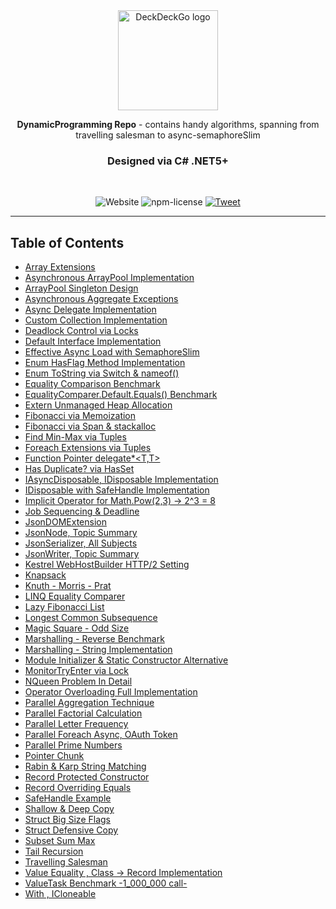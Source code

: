 
<div align="center">
  <a href="https://github.com/SabitKondakci/DynamicProgramming"><img src="https://github.com/SabitKondakci/DynamicProgramming/blob/main/456px-.NET_Logo.svg.png" alt="DeckDeckGo logo" height="160"></a>
  
  <br/>
  
  <p><strong>DynamicProgramming Repo</strong> - contains handy algorithms, spanning from travelling salesman to async-semaphoreSlim</p>
  
  <h3> Designed via <strong>C# .NET5+</strong> </h3>
  
  <br/>
  
  ![Website](https://img.shields.io/website?label=Editor&url=https://docs.microsoft.com/en-us/dotnet/csharp/)
  ![npm-license]
  [![Tweet](https://img.shields.io/twitter/url?url=https%3A%2F%2Fdeckdeckgo.com)](https://twitter.com/sabitk)
  
</div>

 [npm-license]: https://img.shields.io/npm/l/@stencil/core.svg

---

## Table of Contents
- [Array Extensions](https://github.com/SabitKondakci/DynamicProgramming/blob/main/ArrayExtensions.cs)
- [Asynchronous ArrayPool Implementation](https://github.com/SabitKondakci/DynamicProgramming/blob/main/ArrayPoolCustomImplementation.cs)
- [ArrayPool Singleton Design](https://github.com/SabitKondakci/DynamicProgramming/blob/main/ArrayPoolSingletonDesign.cs)
- [Asynchronous Aggregate Exceptions](https://github.com/SabitKondakci/DynamicProgramming/blob/main/AsyncAggregateException.cs)
- [Async Delegate Implementation](https://github.com/SabitKondakci/DynamicProgramming/blob/main/AsyncDelegate.cs)
- [Custom Collection Implementation](https://github.com/SabitKondakci/DynamicProgramming/blob/main/CustomCollection.cs)
- [Deadlock Control via Locks](https://github.com/SabitKondakci/DynamicProgramming/blob/main/DeadlockControl.cs)
- [Default Interface Implementation](https://github.com/SabitKondakci/DynamicProgramming/blob/main/DefaultInterfaceImplementation.cs)
- [Effective Async Load with SemaphoreSlim](https://github.com/SabitKondakci/DynamicProgramming/blob/main/EffectiveAsyncLoadWithSemaphoreslim.cs)
- [Enum HasFlag Method Implementation](https://github.com/SabitKondakci/DynamicProgramming/blob/main/EnumHasFlag.cs)
- [Enum ToString via Switch & nameof()](https://github.com/SabitKondakci/DynamicProgramming/blob/main/EnumToString.cs)
- [Equality Comparison Benchmark](https://github.com/SabitKondakci/DynamicProgramming/blob/main/EqualityBenchmark.cs)
- [EqualityComparer<T>.Default.Equals() Benchmark](https://github.com/SabitKondakci/DynamicProgramming/blob/main/EqualityComparer.cs)
- [Extern Unmanaged Heap Allocation](https://github.com/SabitKondakci/DynamicProgramming/blob/main/ExternUnmanagedHeap.cs)
- [Fibonacci via Memoization](https://github.com/SabitKondakci/DynamicProgramming/blob/main/FibonacciMemoization.cs)
- [Fibonacci via Span & stackalloc](https://github.com/SabitKondakci/DynamicProgramming/blob/main/FibonacciSeriesGenWithSpan.cs)
- [Find Min-Max via Tuples](https://github.com/SabitKondakci/DynamicProgramming/blob/main/FindMinMax.cs)
- [Foreach Extensions via Tuples](https://github.com/SabitKondakci/DynamicProgramming/blob/main/ForeachExtension.cs)
- [Function Pointer delegate*<T,T>](https://github.com/SabitKondakci/DynamicProgramming/blob/main/FunctionPointer.cs)
- [Has Duplicate? via HasSet<T>](https://github.com/SabitKondakci/DynamicProgramming/blob/main/HasDuplicate.cs)
- [IAsyncDisposable, IDisposable Implementation](https://github.com/SabitKondakci/DynamicProgramming/blob/main/IAsyncDisposableIDisposable.cs)
- [IDisposable with SafeHandle Implementation](https://github.com/SabitKondakci/DynamicProgramming/blob/main/IDisposableSafeHandle.cs)
- [Implicit Operator for Math.Pow(2,3) -> 2^3 = 8 ](https://github.com/SabitKondakci/DynamicProgramming/blob/main/ImplicitOperatorMathPow.cs)
- [Job Sequencing & Deadline](https://github.com/SabitKondakci/DynamicProgramming/blob/main/JobSequencingDeadline.cs)
- [JsonDOMExtension](https://github.com/SabitKondakci/DynamicProgramming/blob/main/JsonDOMExtension.cs)
- [JsonNode, Topic Summary](https://github.com/SabitKondakci/DynamicProgramming/blob/main/JsonNodeSummary.cs)
- [JsonSerializer, All Subjects](https://github.com/SabitKondakci/DynamicProgramming/blob/main/JsonSerializerSummary.cs)
- [JsonWriter, Topic Summary](https://github.com/SabitKondakci/DynamicProgramming/blob/main/JsonWriterSummary.cs)
- [Kestrel WebHostBuilder HTTP/2 Setting](https://github.com/SabitKondakci/DynamicProgramming/blob/main/KestrelWebHostBuilder.cs)
- [Knapsack](https://github.com/SabitKondakci/DynamicProgramming/blob/main/KnapsackAlgorithm.cs)
- [Knuth - Morris - Prat ](https://github.com/SabitKondakci/DynamicProgramming/blob/main/KnuthMorrisPratAlgorithm.cs)
- [LINQ Equality Comparer](https://github.com/sabitkondakci/DynamicProgramming/blob/main/LINQEqualityComparer.cs)
- [Lazy Fibonacci List](https://github.com/sabitkondakci/DynamicProgramming/blob/main/LazyFibonacciList.cs)
- [Longest Common Subsequence](https://github.com/SabitKondakci/DynamicProgramming/blob/main/LongestCommonSubsequence.cs)
- [Magic Square - Odd Size](https://github.com/SabitKondakci/DynamicProgramming/blob/main/MagicSquareForOddSizes.cs)
- [Marshalling - Reverse Benchmark](https://github.com/SabitKondakci/DynamicProgramming/blob/main/MarshallBenchmark.cs)
- [Marshalling - String  Implementation](https://github.com/SabitKondakci/DynamicProgramming/blob/main/MarshallString.cs)
- [Module Initializer & Static Constructor Alternative](https://github.com/SabitKondakci/DynamicProgramming/blob/main/ModuleInitializer.cs)
- [MonitorTryEnter via Lock](https://github.com/SabitKondakci/DynamicProgramming/blob/main/MonitorTryEnter.cs)
- [NQueen Problem In Detail](https://github.com/SabitKondakci/DynamicProgramming/blob/main/NQueenProblemInDetail.cs)
- [Operator Overloading Full Implementation](https://github.com/SabitKondakci/DynamicProgramming/blob/main/OperatorOverloadingFull.cs)
- [Parallel Aggregation Technique](https://github.com/SabitKondakci/DynamicProgramming/blob/main/ParallelAggregation.cs)
- [Parallel Factorial Calculation](https://github.com/SabitKondakci/DynamicProgramming/blob/main/ParallelFactorialCalc.cs)
- [Parallel Letter Frequency](https://github.com/SabitKondakci/DynamicProgramming/blob/main/ParallelLetterFrequency.cs)
- [Parallel Foreach Async, OAuth Token](https://github.com/SabitKondakci/DynamicProgramming/blob/main/ParallelForEachAsync.cs)
- [Parallel Prime Numbers](https://github.com/SabitKondakci/DynamicProgramming/blob/main/ParallelPrimeNumbers.cs)
- [Pointer Chunk](https://github.com/SabitKondakci/DynamicProgramming/blob/main/PointerChunk.cs)
- [Rabin & Karp String Matching](https://github.com/SabitKondakci/DynamicProgramming/blob/main/RabinKarpStringMatchingHashTechnique.cs)
- [Record Protected Constructor](https://github.com/SabitKondakci/DynamicProgramming/blob/main/RecordCalculatedProperty.cs)
- [Record Overriding Equals](https://github.com/SabitKondakci/DynamicProgramming/blob/main/RecordOverrideEquals.cs)
- [SafeHandle Example](https://github.com/sabitkondakci/DynamicProgramming/blob/main/SafeHandleExample.cs)
- [Shallow & Deep Copy](https://github.com/SabitKondakci/DynamicProgramming/blob/main/ShallowAndDeepCopy.cs)
- [Struct Big Size Flags](https://github.com/sabitkondakci/DynamicProgramming/blob/main/StructBigSizeFlags.cs)
- [Struct Defensive Copy](https://github.com/sabitkondakci/DynamicProgramming/blob/main/StructDefensiveCopy.cs)
- [Subset Sum Max](https://github.com/SabitKondakci/DynamicProgramming/blob/main/SubsetSumMax.cs)
- [Tail Recursion](https://github.com/SabitKondakci/DynamicProgramming/blob/main/TailRecursion.cs)
- [Travelling Salesman](https://github.com/SabitKondakci/DynamicProgramming/blob/main/TravellingSalesmanAlgorithm.cs)
- [Value Equality , Class -> Record Implementation](https://github.com/SabitKondakci/DynamicProgramming/blob/main/ValueEqualityImplementation.cs)
- [ValueTask Benchmark -1_000_000 call-](https://github.com/SabitKondakci/DynamicProgramming/blob/main/ValueTaskBenchmark.cs)
- [ With , ICloneable](https://github.com/sabitkondakci/DynamicProgramming/blob/main/WithIClonable.cs)
